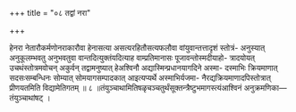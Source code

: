 +++
title = "०८ तद्वां नरा"

+++

हेनरा नेतारौकर्मणोनराकारौवा हेनासत्या असत्यरहितौसत्यफलौवा वांयुवान्तत्तादृशं स्तोत्रं- अनुस्यात् अनुकूलम्भवतु अनुभवतुवा वान्तदित्युक्तंयदित्याह वाम्प्रतिमानासः पूजावन्तोस्मदीयाहो- त्रादयोयत् उचथंस्तोत्रमवोचन् अकुर्वन् तद्वामनुष्यात् हेअश्विनौ अद्यास्मिन्प्रधानयागदिने अस्मा- दस्माभिः क्रियमाणात् सदसःसम्बन्धिनः सोम्यात् सोमयागसम्पादकात् आइत्यप्यर्थे अस्माभिर्यजमा- नैरद्यक्रियमाणादपिस्तोत्रात् प्रीणयतमिति विद्यामेतिगतम् ॥ ८ ॥तंयुञ्चाथामितिषळृचञ्चतुर्थंसूक्तन्त्रैष्टुभमागस्त्यंआश्विनं अनुक्रमणिका—तंयुञ्चाथांषट् ।